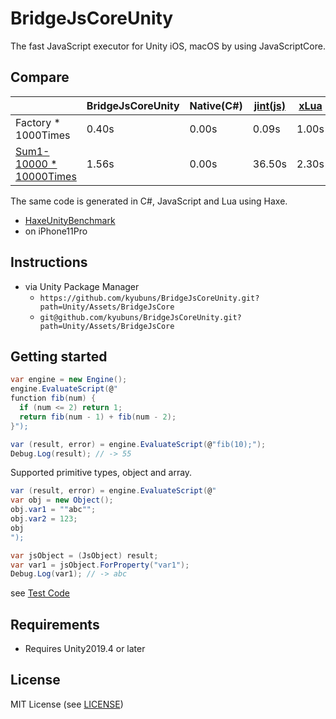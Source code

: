 # BridgeJsCoreUnity

The fast JavaScript executor for Unity iOS, macOS by using JavaScriptCore.

## Compare

| | BridgeJsCoreUnity | Native(C#) | [jint(js)](https://github.com/sebastienros/jint) | [xLua](https://github.com/Tencent/xLua) |
| --- | --- | --- | --- | --- |
| Factory * 1000Times | 0.40s | 0.00s | 0.09s | 1.00s |
| [Sum1-10000 * 10000Times](https://github.com/kyubuns/HaxeUnityBenchmark/blob/master/Haxe/src/bench/Main.hx#L10) | 1.56s | 0.00s | 36.50s | 2.30s |

The same code is generated in C#, JavaScript and Lua using Haxe.

- [HaxeUnityBenchmark](https://github.com/kyubuns/HaxeUnityBenchmark)
- on iPhone11Pro

## Instructions

- via Unity Package Manager
  - `https://github.com/kyubuns/BridgeJsCoreUnity.git?path=Unity/Assets/BridgeJsCore`
  - `git@github.com/kyubuns/BridgeJsCoreUnity.git?path=Unity/Assets/BridgeJsCore`

## Getting started

```csharp
var engine = new Engine();
engine.EvaluateScript(@"
function fib(num) {
  if (num <= 2) return 1;
  return fib(num - 1) + fib(num - 2);
}");

var (result, error) = engine.EvaluateScript(@"fib(10);");
Debug.Log(result); // -> 55
```

Supported primitive types, object and array.

```csharp
var (result, error) = engine.EvaluateScript(@"
var obj = new Object();
obj.var1 = ""abc"";
obj.var2 = 123;
obj
");

var jsObject = (JsObject) result;
var var1 = jsObject.ForProperty("var1");
Debug.Log(var1); // -> abc
```

see [Test Code](https://github.com/kyubuns/BridgeJsCoreUnity/blob/master/Unity/Assets/Tests/BridgeJsCoreTest.cs)

## Requirements

- Requires Unity2019.4 or later

## License

MIT License (see [LICENSE](LICENSE))


